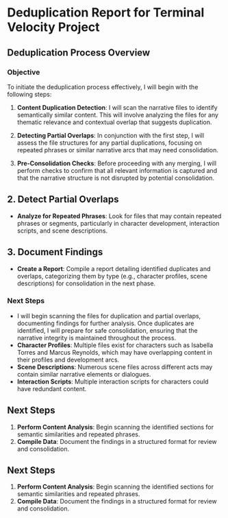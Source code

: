 # Deduplication Report for Terminal Velocity Project

## Deduplication Process Overview
### Objective
To initiate the deduplication process effectively, I will begin with the following steps:

1. **Content Duplication Detection**: I will scan the narrative files to identify semantically similar content. This will involve analyzing the files for any thematic relevance and contextual overlap that suggests duplication.

2. **Detecting Partial Overlaps**: In conjunction with the first step, I will assess the file structures for any partial duplications, focusing on repeated phrases or similar narrative arcs that may need consolidation.

3. **Pre-Consolidation Checks**: Before proceeding with any merging, I will perform checks to confirm that all relevant information is captured and that the narrative structure is not disrupted by potential consolidation.

## 2. Detect Partial Overlaps
- **Analyze for Repeated Phrases**: Look for files that may contain repeated phrases or segments, particularly in character development, interaction scripts, and scene descriptions.

## 3. Document Findings
- **Create a Report**: Compile a report detailing identified duplicates and overlaps, categorizing them by type (e.g., character profiles, scene descriptions) for consolidation in the next phase.

### Next Steps
- I will begin scanning the files for duplication and partial overlaps, documenting findings for further analysis. Once duplicates are identified, I will prepare for safe consolidation, ensuring that the narrative integrity is maintained throughout the process.
- **Character Profiles**: Multiple files exist for characters such as Isabella Torres and Marcus Reynolds, which may have overlapping content in their profiles and development arcs.
- **Scene Descriptions**: Numerous scene files across different acts may contain similar narrative elements or dialogues.
- **Interaction Scripts**: Multiple interaction scripts for characters could have redundant content.

## Next Steps
1. **Perform Content Analysis**: Begin scanning the identified sections for semantic similarities and repeated phrases.
2. **Compile Data**: Document the findings in a structured format for review and consolidation.

## Next Steps
1. **Perform Content Analysis**: Begin scanning the identified sections for semantic similarities and repeated phrases.
2. **Compile Data**: Document the findings in a structured format for review and consolidation.
